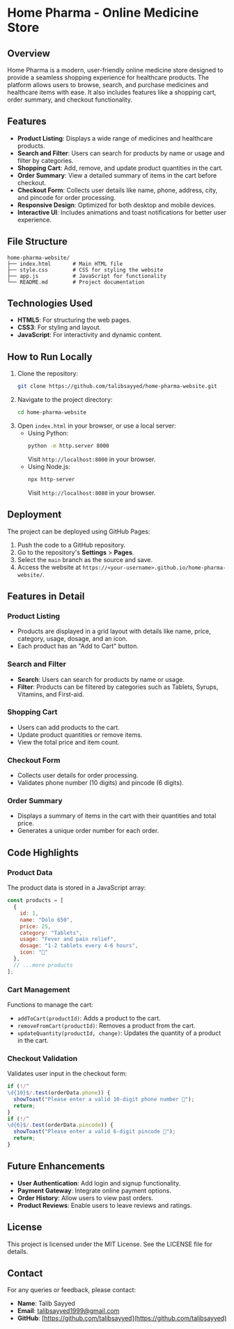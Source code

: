 # Home Pharma - Online Medicine Store

## Overview
Home Pharma is a modern, user-friendly online medicine store designed to provide a seamless shopping experience for healthcare products. The platform allows users to browse, search, and purchase medicines and healthcare items with ease. It also includes features like a shopping cart, order summary, and checkout functionality.

## Features
- **Product Listing**: Displays a wide range of medicines and healthcare products.
- **Search and Filter**: Users can search for products by name or usage and filter by categories.
- **Shopping Cart**: Add, remove, and update product quantities in the cart.
- **Order Summary**: View a detailed summary of items in the cart before checkout.
- **Checkout Form**: Collects user details like name, phone, address, city, and pincode for order processing.
- **Responsive Design**: Optimized for both desktop and mobile devices.
- **Interactive UI**: Includes animations and toast notifications for better user experience.

## File Structure
```
home-pharma-website/
├── index.html       # Main HTML file
├── style.css        # CSS for styling the website
├── app.js           # JavaScript for functionality
└── README.md        # Project documentation
```

## Technologies Used
- **HTML5**: For structuring the web pages.
- **CSS3**: For styling and layout.
- **JavaScript**: For interactivity and dynamic content.

## How to Run Locally
1. Clone the repository:
   ```bash
   git clone https://github.com/talibsayyed/home-pharma-website.git
   ```
2. Navigate to the project directory:
   ```bash
   cd home-pharma-website
   ```
3. Open `index.html` in your browser, or use a local server:
   - Using Python:
     ```bash
     python -m http.server 8000
     ```
     Visit `http://localhost:8000` in your browser.
   - Using Node.js:
     ```bash
     npx http-server
     ```
     Visit `http://localhost:8080` in your browser.

## Deployment
The project can be deployed using GitHub Pages:
1. Push the code to a GitHub repository.
2. Go to the repository's **Settings** > **Pages**.
3. Select the `main` branch as the source and save.
4. Access the website at `https://<your-username>.github.io/home-pharma-website/`.

## Features in Detail
### Product Listing
- Products are displayed in a grid layout with details like name, price, category, usage, dosage, and an icon.
- Each product has an "Add to Cart" button.

### Search and Filter
- **Search**: Users can search for products by name or usage.
- **Filter**: Products can be filtered by categories such as Tablets, Syrups, Vitamins, and First-aid.

### Shopping Cart
- Users can add products to the cart.
- Update product quantities or remove items.
- View the total price and item count.

### Checkout Form
- Collects user details for order processing.
- Validates phone number (10 digits) and pincode (6 digits).

### Order Summary
- Displays a summary of items in the cart with their quantities and total price.
- Generates a unique order number for each order.

## Code Highlights
### Product Data
The product data is stored in a JavaScript array:
```javascript
const products = [
  {
    id: 1,
    name: "Dolo 650",
    price: 25,
    category: "Tablets",
    usage: "Fever and pain relief",
    dosage: "1-2 tablets every 4-6 hours",
    icon: "💊"
  },
  // ...more products
];
```

### Cart Management
Functions to manage the cart:
- `addToCart(productId)`: Adds a product to the cart.
- `removeFromCart(productId)`: Removes a product from the cart.
- `updateQuantity(productId, change)`: Updates the quantity of a product in the cart.

### Checkout Validation
Validates user input in the checkout form:
```javascript
if (!/^
\d{10}$/.test(orderData.phone)) {
  showToast("Please enter a valid 10-digit phone number 📱");
  return;
}
if (!/^
\d{6}$/.test(orderData.pincode)) {
  showToast("Please enter a valid 6-digit pincode 📮");
  return;
}
```

## Future Enhancements
- **User Authentication**: Add login and signup functionality.
- **Payment Gateway**: Integrate online payment options.
- **Order History**: Allow users to view past orders.
- **Product Reviews**: Enable users to leave reviews and ratings.

## License
This project is licensed under the MIT License. See the LICENSE file for details.

## Contact
For any queries or feedback, please contact:
- **Name**: Talib Sayyed
- **Email**: [talibsayyed1999@gmail.com](mailto:your-email@example.com)
- **GitHub**: [https://github.com/talibsayyed](https://github.com/talibsayyed)
